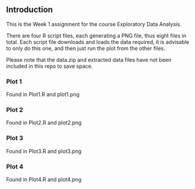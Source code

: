## Introduction

This is the Week 1 assignment for the course Exploratory Data Analysis.

There are four R script files, each generating a PNG file, thus eight files in total. Each script file downloads and loads the data required, it is advisable to only do this one, and then just run the plot from the other files.

Please note that the data.zip and extracted data files have not been included in this repo to save space.

### Plot 1
Found in Plot1.R and plot1.png

### Plot 2
Found in Plot2.R and plot2.png

### Plot 3
Found in Plot3.R and plot3.png

### Plot 4
Found in Plot4.R and plot4.png
